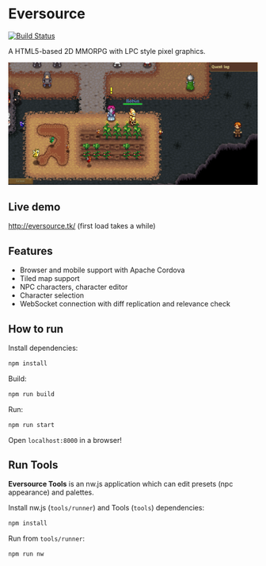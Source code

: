 # Eversource
[![Build Status](https://travis-ci.org/zoltan-mihalyi/eversource.svg?branch=master)](https://travis-ci.org/zoltan-mihalyi/eversource)

A HTML5-based 2D MMORPG with LPC style pixel graphics.

![Screenshot of game](resources/screenshot.png "Screenshot of game")

## Live demo
http://eversource.tk/ (first load takes a while)

## Features
- Browser and mobile support with Apache Cordova
- Tiled map support
- NPC characters, character editor
- Character selection
- WebSocket connection with diff replication and relevance check

## How to run

Install dependencies:
```sh
npm install
```
 
Build:
 ```sh
npm run build
```

Run:
```sh
npm run start
```
Open `localhost:8000` in a browser!

## Run Tools
**Eversource Tools** is an nw.js application which can edit presets (npc appearance) and palettes. 

Install nw.js (`tools/runner`) and Tools (`tools`) dependencies: 
```sh
npm install
```
Run from `tools/runner`:
```sh
npm run nw
```
